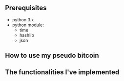 ## Prerequisites
- python 3.x
- python module:
    - time
    - hashlib
    - json
    

## How to use my pseudo bitcoin

## The functionalities I've implemented